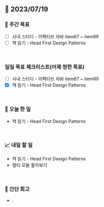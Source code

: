 ## 📅 2023/07/19


### 👏 주간 목표

- [ ] 사내 스터디 - 이펙티브 자바 item67 ~ item69
- [ ] 책 읽기 - Head First Design Patterns

<br/>

### 일일 목표 체크리스트(어제 정한 목표)

- [ ] 사내 스터디 - 이펙티브 자바 item67 ~ item69
- [x] 책 읽기 - Head First Design Patterns
<br/>

### 💯 오늘 한 일

- 책 읽기 - Head First Design Patterns

<br/>

### 📈 내일 할 일

- 책 읽기 - Head First Design Patterns
- 멀티 모듈 톺아보기

<br/>

### 🤔 간단 회고

- .
 
